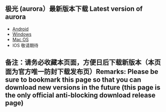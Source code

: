 
## 极光 (aurora）最新版本下载 Latest version of aurora
- <a href="https://github.com/getaurora/download/releases/download/v3.0.3/aurora-v3.0.3s-release-1.apk"> Android </a>
- <a href="https://github.com/getaurora/download/releases/download/v3.0.2/aurora-v3.0.2s-release-1.exe"> Windows </a>
- <a href="https://github.com/getaurora/download/releases/download/v3.0.2/aurora-v3.0.2s-release-1.pkg"> Mac OS </a>
- IOS 敬请期待 

## 备注：请务必收藏本页面，方便日后下载新版本（本页面为官方唯一防封下载发布页）Remarks: Please be sure to bookmark this page so that you can download new versions in the future (this page is the only official anti-blocking download release page)
